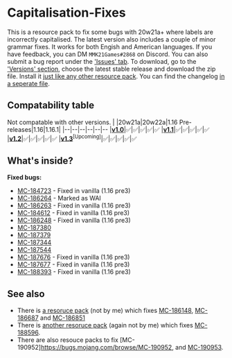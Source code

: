
# Capitalisation-Fixes
This is a resource pack to fix some bugs with 20w21a+ where labels are incorrectly capitalised. The latest version also includes a couple of minor grammar fixes. It works for both Engish and American languages. If you have feedback, you can DM `MMK21Games#2868` on Discord. You can also submit a bug report under the ['Issues' tab](https://github.com/MMK21Hub/Capitalisation-Fixes/issues).  To download, go to the ['Versions' section](https://github.com/MMK21Hub/Capitalisation-Fixes/releases), choose the latest stable release and download the zip file. Install it [just like any other resource pack](https://minecraft.gamepedia.com/Tutorials/Loading_a_resource_pack). You can find the changelog [in a seperate file](Changelog.md).

## Compatability table
Not compatable with other versions.
|  |20w21a|20w22a|1.16 Pre-releases|1.16|1.16.1|
|--|--|--|--|--|--
|**[v1.0](https://github.com/MMK21Hub/Capitalisation-Fixes/blob/master/Changelog.md#v10)**|✅|✅|✅|✅|✅
|**[v1.1](https://github.com/MMK21Hub/Capitalisation-Fixes/blob/master/Changelog.md#v11)**|✅|✅|✅|✅|✅
|**[v1.2](https://github.com/MMK21Hub/Capitalisation-Fixes/blob/master/Changelog.md#v12)**|✅|✅|✅|✅|✅
|**[v1.3](https://github.com/MMK21Hub/Capitalisation-Fixes/blob/master/Changelog.md#v13)**<sup>[Upcoming]</sup>|✅|✅|✅|✅|✅

## What's inside?
**Fixed bugs:** 
 - [MC-184723](https://bugs.mojang.com/browse/MC-184723) - Fixed in vanilla (1.16 pre3)
 - [MC-186264](https://bugs.mojang.com/browse/MC-186264) - Marked as WAI
 - [MC-186263](https://bugs.mojang.com/browse/MC-186263) - Fixed in vanilla (1.16 pre3)
 - [MC-184612](https://bugs.mojang.com/browse/MC-184612) - Fixed in vanilla (1.16 pre3)
 - [MC-186248](https://bugs.mojang.com/browse/MC-186248) - Fixed in vanilla (1.16 pre3)
 - [MC-187380](https://bugs.mojang.com/browse/MC-187380)
 - [MC-187379](https://bugs.mojang.com/browse/MC-187379)
 - [MC-187344](https://bugs.mojang.com/browse/MC-187344)
 - [MC-187544](https://bugs.mojang.com/browse/MC-187544)
 - [MC-187676](https://bugs.mojang.com/browse/MC-187676) - Fixed in vanilla (1.16 pre3)
 - [MC-187677](https://bugs.mojang.com/browse/MC-187677) - Fixed in vanilla (1.16 pre3)
 - [MC-188393](https://bugs.mojang.com/browse/MC-188393) - Fixed in vanilla (1.16 pre3)

## See also
 - There is [a resoruce pack](https://bugs.mojang.com/browse/MC-186148?focusedCommentId=714784&page=com.atlassian.jira.plugin.system.issuetabpanels:comment-tabpanel#comment-714784) (not by me) which fixes [MC-186148](https://bugs.mojang.com/browse/MC-186148 "\"death.attack.witherSkull.item\" displays raw translation string \(is untranslated\)"), [MC-186687](https://bugs.mojang.com/browse/MC-186687 "Death message for being shot by a Wither Skull does not fit for all entities") and [MC-186851](https://bugs.mojang.com/browse/MC-186851 "\"death.attack.sting.item\" displays raw translation string \(is untranslated\)")
 - There is [another resoruce pack](https://bugs.mojang.com/secure/attachment/307305/Swap%20Item%20with%20Offhand%20%5B1.16%2B%5D.zip) (again not by me) which fixes [MC-188596](https://bugs.mojang.com/browse/MC-188596).
 - There are also resouce packs to fix [MC-190952]https://bugs.mojang.com/browse/MC-190952, and [MC-190953](https://bugs.mojang.com/browse/MC-190953).
